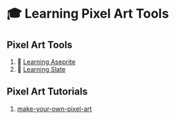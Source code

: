 # :mortar_board: Learning Pixel Art Tools

## Pixel Art Tools

1. :file_folder: [Learning Aseprite](learning-aseprite/)
2. :file_folder: [Learning Slate](learning-slate/)

## Pixel Art Tutorials

1. [make-your-own-pixel-art](pixel-art-tutorials/make-your-own-pixel-art/)
